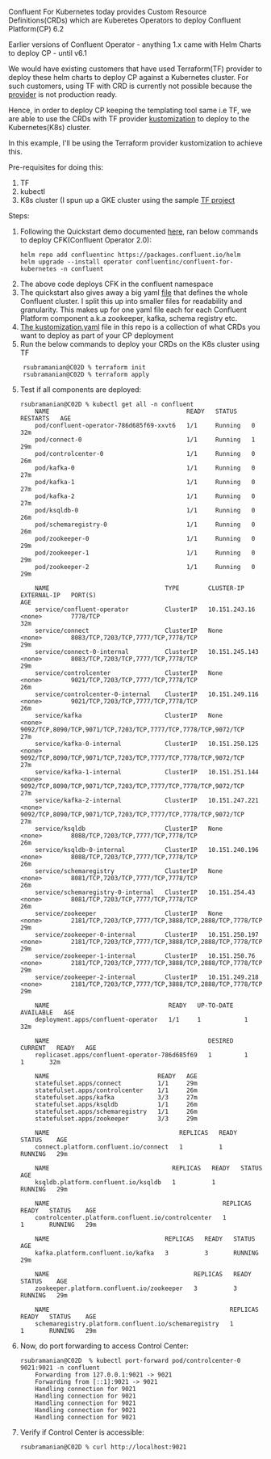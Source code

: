 Confluent For Kubernetes today provides Custom Resource Definitions(CRDs) which are Kuberetes Operators to deploy Confluent Platform(CP) 6.2

Earlier versions of Confluent Operator - anything 1.x came with Helm Charts to deploy CP - until v6.1

We would have existing customers that have used Terraform(TF) provider to deploy these helm charts to deploy CP against a Kubernetes cluster. For such customers, using TF with CRD is currently not possible because the [provider](https://github.com/hashicorp/terraform-provider-kubernetes-alpha) is not production ready.

Hence, in order to deploy CP keeping the templating tool same i.e TF, we are able to use the CRDs with TF provider [kustomization](https://registry.terraform.io/providers/kbst/kustomize/latest/docs) to deploy to the Kubernetes(K8s) cluster.

In this example, I'll be using the Terraform provider kustomization to achieve this.

Pre-requisites for doing this:
1. TF
2. kubectl
3. K8s cluster (I spun up a GKE cluster using the sample [TF project](https://github.com/hashicorp/learn-terraform-provision-gke-cluster)

Steps:
1. Following the Quickstart demo documented [here](https://github.com/confluentinc/confluent-kubernetes-examples/tree/master/quickstart-deploy), ran below commands to deploy CFK(Confluent Operator 2.0):
    ```
    helm repo add confluentinc https://packages.confluent.io/helm
    helm upgrade --install operator confluentinc/confluent-for-kubernetes -n confluent

2. The above code deploys CFK in the confluent namespace
3. The quickstart also gives away a big yaml [file](https://github.com/confluentinc/confluent-kubernetes-examples/blob/master/quickstart-deploy/confluent-platform.yaml) that defines the whole Confluent cluster. I split this up into smaller files for readability and granularity. This makes up for one yaml file each for each Confluent Platform component a.k.a zookeeper, kafka, schema registry etc.
4. [The kustomization.yaml](https://github.com/angoothachap/my-confluent-playground/blob/CRD-kustomization/CRD-Kustomization/terraform/test_kustomizations/resources/kustomization.yaml) file in this repo is a collection of what CRDs you want to deploy as part of your CP deployment
4. Run the below commands to deploy your CRDs on the K8s cluster using TF
``` 
    rsubramanian@C02D % terraform init
    rsubramanian@C02D % terraform apply
```
5. Test if all components are deployed:
    ```
    rsubramanian@C02D % kubectl get all -n confluent
        NAME                                      READY   STATUS    RESTARTS   AGE
        pod/confluent-operator-786d685f69-xxvt6   1/1     Running   0          32m
        pod/connect-0                             1/1     Running   1          29m
        pod/controlcenter-0                       1/1     Running   0          26m
        pod/kafka-0                               1/1     Running   0          27m
        pod/kafka-1                               1/1     Running   0          27m
        pod/kafka-2                               1/1     Running   0          27m
        pod/ksqldb-0                              1/1     Running   0          26m
        pod/schemaregistry-0                      1/1     Running   0          26m
        pod/zookeeper-0                           1/1     Running   0          29m
        pod/zookeeper-1                           1/1     Running   0          29m
        pod/zookeeper-2                           1/1     Running   0          29m

        NAME                                TYPE        CLUSTER-IP       EXTERNAL-IP   PORT(S)                                                          AGE
        service/confluent-operator          ClusterIP   10.151.243.16    <none>        7778/TCP                                                         32m
        service/connect                     ClusterIP   None             <none>        8083/TCP,7203/TCP,7777/TCP,7778/TCP                              29m
        service/connect-0-internal          ClusterIP   10.151.245.143   <none>        8083/TCP,7203/TCP,7777/TCP,7778/TCP                              29m
        service/controlcenter               ClusterIP   None             <none>        9021/TCP,7203/TCP,7777/TCP,7778/TCP                              26m
        service/controlcenter-0-internal    ClusterIP   10.151.249.116   <none>        9021/TCP,7203/TCP,7777/TCP,7778/TCP                              26m
        service/kafka                       ClusterIP   None             <none>        9092/TCP,8090/TCP,9071/TCP,7203/TCP,7777/TCP,7778/TCP,9072/TCP   27m
        service/kafka-0-internal            ClusterIP   10.151.250.125   <none>        9092/TCP,8090/TCP,9071/TCP,7203/TCP,7777/TCP,7778/TCP,9072/TCP   27m
        service/kafka-1-internal            ClusterIP   10.151.251.144   <none>        9092/TCP,8090/TCP,9071/TCP,7203/TCP,7777/TCP,7778/TCP,9072/TCP   27m
        service/kafka-2-internal            ClusterIP   10.151.247.221   <none>        9092/TCP,8090/TCP,9071/TCP,7203/TCP,7777/TCP,7778/TCP,9072/TCP   27m
        service/ksqldb                      ClusterIP   None             <none>        8088/TCP,7203/TCP,7777/TCP,7778/TCP                              26m
        service/ksqldb-0-internal           ClusterIP   10.151.240.196   <none>        8088/TCP,7203/TCP,7777/TCP,7778/TCP                              26m
        service/schemaregistry              ClusterIP   None             <none>        8081/TCP,7203/TCP,7777/TCP,7778/TCP                              26m
        service/schemaregistry-0-internal   ClusterIP   10.151.254.43    <none>        8081/TCP,7203/TCP,7777/TCP,7778/TCP                              26m
        service/zookeeper                   ClusterIP   None             <none>        2181/TCP,7203/TCP,7777/TCP,3888/TCP,2888/TCP,7778/TCP            29m
        service/zookeeper-0-internal        ClusterIP   10.151.250.197   <none>        2181/TCP,7203/TCP,7777/TCP,3888/TCP,2888/TCP,7778/TCP            29m
        service/zookeeper-1-internal        ClusterIP   10.151.250.76    <none>        2181/TCP,7203/TCP,7777/TCP,3888/TCP,2888/TCP,7778/TCP            29m
        service/zookeeper-2-internal        ClusterIP   10.151.249.218   <none>        2181/TCP,7203/TCP,7777/TCP,3888/TCP,2888/TCP,7778/TCP            29m

        NAME                                 READY   UP-TO-DATE   AVAILABLE   AGE
        deployment.apps/confluent-operator   1/1     1            1           32m

        NAME                                            DESIRED   CURRENT   READY   AGE
        replicaset.apps/confluent-operator-786d685f69   1         1         1       32m

        NAME                              READY   AGE
        statefulset.apps/connect          1/1     29m
        statefulset.apps/controlcenter    1/1     26m
        statefulset.apps/kafka            3/3     27m
        statefulset.apps/ksqldb           1/1     26m
        statefulset.apps/schemaregistry   1/1     26m
        statefulset.apps/zookeeper        3/3     29m

        NAME                                    REPLICAS   READY   STATUS    AGE
        connect.platform.confluent.io/connect   1          1       RUNNING   29m

        NAME                                  REPLICAS   READY   STATUS    AGE
        ksqldb.platform.confluent.io/ksqldb   1          1       RUNNING   29m

        NAME                                                REPLICAS   READY   STATUS    AGE
        controlcenter.platform.confluent.io/controlcenter   1          1       RUNNING   29m

        NAME                                REPLICAS   READY   STATUS    AGE
        kafka.platform.confluent.io/kafka   3          3       RUNNING   29m

        NAME                                        REPLICAS   READY   STATUS    AGE
        zookeeper.platform.confluent.io/zookeeper   3          3       RUNNING   29m

        NAME                                                  REPLICAS   READY   STATUS    AGE
        schemaregistry.platform.confluent.io/schemaregistry   1          1       RUNNING   29m
    ```
6. Now, do port forwarding to access Control Center:
    ```
    rsubramanian@C02D  % kubectl port-forward pod/controlcenter-0 9021:9021 -n confluent
        Forwarding from 127.0.0.1:9021 -> 9021
        Forwarding from [::1]:9021 -> 9021
        Handling connection for 9021
        Handling connection for 9021
        Handling connection for 9021
        Handling connection for 9021
        Handling connection for 9021
    ```
7. Verify if Control Center is accessible:
    ```
    rsubramanian@C02D % curl http://localhost:9021
    ```
